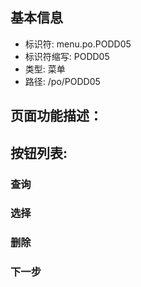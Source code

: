 
## 基本信息

- 标识符: menu.po.PODD05
- 标识符缩写: PODD05
- 类型: 菜单
- 路径: /po/PODD05

## 页面功能描述：





## 按钮列表:


### 查询



### 选择



### 删除



### 下一步


